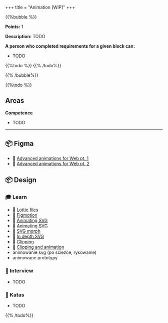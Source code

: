 +++
title = "Animation [WIP]"
+++

{{%bubble %}}

**Points:** 1

**Description:** TODO

**A person who completed requirements for a given block can:**

- TODO

{{%todo %}}
{{% /todo%}}

{{% /bubble%}}

{{%todo %}}

## Areas

**Competence**

- TODO

---

## 📦 Figma

- 📗 [Advanced animations for Web pt. 1](https://bootcamp.uxdesign.cc/figma-advanced-animations-for-web-8d98f2d04ec3)
- 📗 [Advanced animations for Web pt. 2](https://bootcamp.uxdesign.cc/figma-advanced-animations-for-web-4c31864f28ec)

## 📦 Design

### 🎓 Learn

- 📗 [Lottie files](https://lottiefiles.com/)
- 📗 [Figmotion](https://www.figma.com/community/plugin/733025261168520714/Figmotion)
- 📗 [Animating SVG](https://svgartista.net/)
- 📗 [Animating SVG](https://www.svgator.com/)
- 📗 [SVG morph](https://medium.com/@andrea_codes/exploring-svg-morph-29bdb4016756)
- 📗 [In depth SVG](https://css-tricks.com/lodge/svg/)
- 📗 [Clipping](https://css-tricks.com/clipping-clipping-and-more-clipping/)
- 📗 [Clipping and animation](https://www.cassie.codes/posts/swipey-image-grids/)
- animowanie svg (po sciezce, rysowanie)
- animowane prototypy

### 🎤 Interview

- TODO

### 📝 Katas

- TODO

{{% /todo%}}
